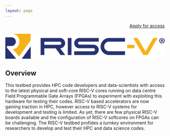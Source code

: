 ```yaml
---
layout: page
---
```


<div style="text-align: right"> <a href="/documentation/access"
class="btn btn--success">Apply for access</a></div>
<div>&nbsp;<br></div>

<img src=/images/Standard_2.png>

## Overview
This testbed provides HPC code developers and data-scientists with access to the latest
physical and soft-core RISC-V cores running on data centre Field Programmable Gate Arrays (FPGAs) to 
experiment with exploiting this hardware for testing their codes. 
RISC-V based accelerators are now gaining traction in HPC, however access to
RISC-V systems for development and testing is limited. As yet, there are few
physical RISC-V boards available and the configuration of RISC-V softcores
on FPGAs can be challenging. The RISC-V testbed profides a *turnkey*
environment for researchers to develop and test their HPC and data science
codes.

